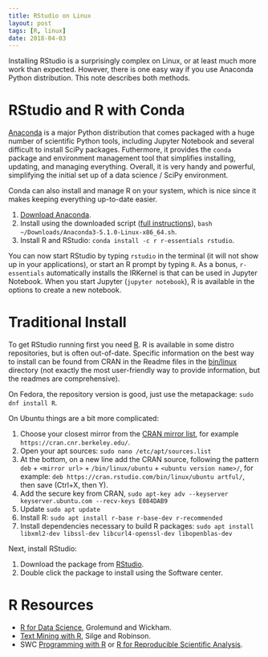 ```yaml
---
title: RStudio on Linux
layout: post
tags: [R, linux]
date: 2018-04-03
---
```


Installing RStudio is a surprisingly complex on Linux, or at least much more work than expected. 
However, there is one easy way if you use Anaconda Python distribution. 
This note describes both methods. 

# RStudio and R with Conda

[Anaconda](https://www.anaconda.com/what-is-anaconda/) is a major Python distribution that comes packaged with a huge number of scientific Python tools, including Jupyter Notebook and several difficult to install SciPy packages. 
Futhermore, it provides the `conda` package and environment management tool that simplifies installing, updating, and managing everything.
Overall, it is very handy and powerful, simplifying the initial set up of a data science / SciPy environment.

Conda can also install and manage R on your system, which is nice since it makes keeping everything up-to-date easier.

1. [Download Anaconda](https://www.anaconda.com/download/#linux).
2. Install using the downloaded script ([full instructions](https://docs.anaconda.com/anaconda/install/linux)), `bash ~/Downloads/Anaconda3-5.1.0-Linux-x86_64.sh`.
3. Install R and RStudio: `conda install -c r r-essentials rstudio`.

You can now start RStudio by typing `rstudio` in the terminal (it will not show up in your applications), or start an R prompt by typing `R`. 
As a bonus, `r-essentials` automatically installs the IRKernel is that can be used in Jupyter Notebook. 
When you start Jupyter (`jupyter notebook`), R is available in the options to create a new notebook.

# Traditional Install

To get RStudio running first you need [R](https://cran.r-project.org/). 
R is available in some distro repositories, but is often out-of-date. 
Specific information on the best way to install can be found from CRAN in the Readme files in the [bin/linux](https://cran.r-project.org/bin/linux/) directory (not exactly the most user-friendly way to provide information, but the readmes are comprehensive).

On Fedora, the repository version is good, just use the metapackage: `sudo dnf install R`.

On Ubuntu things are a bit more complicated: 

1. Choose your closest mirror from the [CRAN mirror list](https://cran.r-project.org/mirrors.html), for example `https://cran.cnr.berkeley.edu/`.
2. Open your apt sources: `sudo nano /etc/apt/sources.list`
3. At the bottom, on a new line add the CRAN source, following the pattern `deb` + `<mirror url>` + `/bin/linux/ubuntu` + `<ubuntu version name>/`, for example: `deb https://cran.rstudio.com/bin/linux/ubuntu artful/`, then save (Ctrl+X, then Y).
4. Add the secure key from CRAN, `sudo apt-key adv --keyserver keyserver.ubuntu.com --recv-keys E084DAB9`
5. Update `sudo apt update`
6. Install R: `sudo apt install r-base r-base-dev r-recommended`
7. Install dependencies necessary to build R packages: `sudo apt install libxml2-dev libssl-dev libcurl4-openssl-dev libopenblas-dev`

Next, install RStudio:

1. Download the package from [RStudio](https://www.rstudio.com/products/rstudio/download/#download).
2. Double click the package to install using the Software center.

# R Resources

- [R for Data Science](http://r4ds.had.co.nz/), Grolemund and Wickham.
- [Text Mining with R](https://www.tidytextmining.com/), Silge and Robinson.
- SWC [Programming with R](http://swcarpentry.github.io/r-novice-inflammation/) or [R for Reproducible Scientific Analysis](http://swcarpentry.github.io/r-novice-gapminder/).
